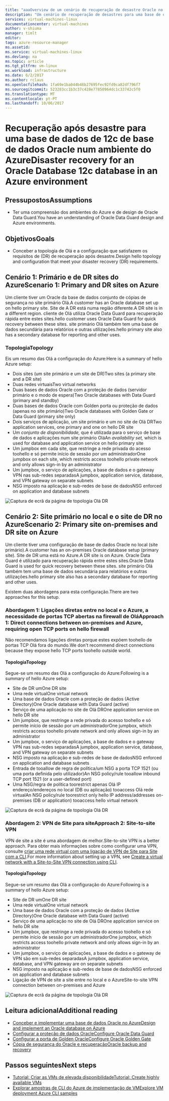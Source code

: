 ```yaml
---
title: "aaaOverview de um cenário de recuperação de desastre Oracle no seu ambiente do Azure | Microsoft Docs"
description: "Um cenário de recuperação de desastres para uma base de dados de 12c de base de dados Oracle no seu ambiente do Azure"
services: virtual-machines-linux
documentationcenter: virtual-machines
author: v-shiuma
manager: timlt
editor: 
tags: azure-resource-manager
ms.assetid: 
ms.service: virtual-machines-linux
ms.devlang: na
ms.topic: article
ms.tgt_pltfrm: vm-linux
ms.workload: infrastructure
ms.date: 6/2/2017
ms.author: rclaus
ms.openlocfilehash: 1fa69e1ba044b46b27695fec92fd9ca82df796f7
ms.sourcegitcommit: 523283cc1b3c37c428e77850964dc1c33742c5f0
ms.translationtype: MT
ms.contentlocale: pt-PT
ms.lasthandoff: 10/06/2017
---
```

# <a name="disaster-recovery-for-an-oracle-database-12c-database-in-an-azure-environment"></a><span data-ttu-id="c04e7-103">Recuperação após desastre para uma base de dados de 12c de base de dados Oracle num ambiente do Azure</span><span class="sxs-lookup"><span data-stu-id="c04e7-103">Disaster recovery for an Oracle Database 12c database in an Azure environment</span></span>

## <a name="assumptions"></a><span data-ttu-id="c04e7-104">Pressupostos</span><span class="sxs-lookup"><span data-stu-id="c04e7-104">Assumptions</span></span>

- <span data-ttu-id="c04e7-105">Ter uma compreensão dos ambientes do Azure e de design de Oracle Data Guard.</span><span class="sxs-lookup"><span data-stu-id="c04e7-105">You have an understanding of Oracle Data Guard design and Azure environments.</span></span>


## <a name="goals"></a><span data-ttu-id="c04e7-106">Objetivos</span><span class="sxs-lookup"><span data-stu-id="c04e7-106">Goals</span></span>
- <span data-ttu-id="c04e7-107">Conceber a topologia de Olá e a configuração que satisfazem os requisitos de (DR) de recuperação após desastre.</span><span class="sxs-lookup"><span data-stu-id="c04e7-107">Design hello topology and configuration that meet your disaster recovery (DR) requirements.</span></span>

## <a name="scenario-1-primary-and-dr-sites-on-azure"></a><span data-ttu-id="c04e7-108">Cenário 1: Primário e de DR sites do Azure</span><span class="sxs-lookup"><span data-stu-id="c04e7-108">Scenario 1: Primary and DR sites on Azure</span></span>

<span data-ttu-id="c04e7-109">Um cliente tiver um Oracle da base de dados conjunto de cópias de segurança no site primário Olá.</span><span class="sxs-lookup"><span data-stu-id="c04e7-109">A customer has an Oracle database set up on hello primary site.</span></span> <span data-ttu-id="c04e7-110">Site de A DR está numa região diferente.</span><span class="sxs-lookup"><span data-stu-id="c04e7-110">A DR site is in a different region.</span></span> <span data-ttu-id="c04e7-111">cliente de Olá utiliza Oracle Data Guard para recuperação rápida entre estes sites.</span><span class="sxs-lookup"><span data-stu-id="c04e7-111">hello customer uses Oracle Data Guard for quick recovery between these sites.</span></span> <span data-ttu-id="c04e7-112">site primário Olá também tem uma base de dados secundária para relatórios e outras utilizações.</span><span class="sxs-lookup"><span data-stu-id="c04e7-112">hello primary site also has a secondary database for reporting and other uses.</span></span> 

### <a name="topology"></a><span data-ttu-id="c04e7-113">Topologia</span><span class="sxs-lookup"><span data-stu-id="c04e7-113">Topology</span></span>

<span data-ttu-id="c04e7-114">Eis um resumo das Olá a configuração do Azure:</span><span class="sxs-lookup"><span data-stu-id="c04e7-114">Here is a summary of hello Azure setup:</span></span>

- <span data-ttu-id="c04e7-115">Dois sites (um site primário e um site de DR)</span><span class="sxs-lookup"><span data-stu-id="c04e7-115">Two sites (a primary site and a DR site)</span></span>
- <span data-ttu-id="c04e7-116">Duas redes virtuais</span><span class="sxs-lookup"><span data-stu-id="c04e7-116">Two virtual networks</span></span>
- <span data-ttu-id="c04e7-117">Duas bases de dados Oracle com a proteção de dados (servidor primário e o modo de espera)</span><span class="sxs-lookup"><span data-stu-id="c04e7-117">Two Oracle databases with Data Guard (primary and standby)</span></span>
- <span data-ttu-id="c04e7-118">Duas bases de dados Oracle com Golden porta ou proteção de dados (apenas no site primário)</span><span class="sxs-lookup"><span data-stu-id="c04e7-118">Two Oracle databases with Golden Gate or Data Guard (primary site only)</span></span>
- <span data-ttu-id="c04e7-119">Dois serviços de aplicação, um site primário e um no site de Olá DR</span><span class="sxs-lookup"><span data-stu-id="c04e7-119">Two application services, one primary and one on hello DR site</span></span>
- <span data-ttu-id="c04e7-120">Um *conjunto de disponibilidade,* que é utilizada para o serviço de base de dados e aplicações num site primário Olá</span><span class="sxs-lookup"><span data-stu-id="c04e7-120">An *availability set,* which is used for database and application service on hello primary site</span></span>
- <span data-ttu-id="c04e7-121">Um jumpbox em cada site, que restringe a rede privada do acesso toohello e só permite início de sessão por um administrador</span><span class="sxs-lookup"><span data-stu-id="c04e7-121">One jumpbox on each site, which restricts access toohello private network and only allows sign-in by an administrator</span></span>
- <span data-ttu-id="c04e7-122">Um jumpbox, o serviço de aplicações, a base de dados e o gateway VPN nas sub-redes separadas</span><span class="sxs-lookup"><span data-stu-id="c04e7-122">A jumpbox, application service, database, and VPN gateway on separate subnets</span></span>
- <span data-ttu-id="c04e7-123">NSG imposto na aplicação e sub-redes de base de dados</span><span class="sxs-lookup"><span data-stu-id="c04e7-123">NSG enforced on application and database subnets</span></span>

![Captura de ecrã da página de topologia Olá DR](./media/oracle-disaster-recovery/oracle_topology_01.png)

## <a name="scenario-2-primary-site-on-premises-and-dr-site-on-azure"></a><span data-ttu-id="c04e7-125">Cenário 2: Site primário no local e o site de DR no Azure</span><span class="sxs-lookup"><span data-stu-id="c04e7-125">Scenario 2: Primary site on-premises and DR site on Azure</span></span>

<span data-ttu-id="c04e7-126">Um cliente tiver uma configuração de base de dados Oracle no local (site primário).</span><span class="sxs-lookup"><span data-stu-id="c04e7-126">A customer has an on-premises Oracle database setup (primary site).</span></span> <span data-ttu-id="c04e7-127">Site de DR uma está no Azure.</span><span class="sxs-lookup"><span data-stu-id="c04e7-127">A DR site is on Azure.</span></span> <span data-ttu-id="c04e7-128">Oracle Data Guard é utilizado para recuperação rápida entre estes sites.</span><span class="sxs-lookup"><span data-stu-id="c04e7-128">Oracle Data Guard is used for quick recovery between these sites.</span></span> <span data-ttu-id="c04e7-129">site primário Olá também tem uma base de dados secundária para relatórios e outras utilizações.</span><span class="sxs-lookup"><span data-stu-id="c04e7-129">hello primary site also has a secondary database for reporting and other uses.</span></span> 

<span data-ttu-id="c04e7-130">Existem duas abordagens para esta configuração.</span><span class="sxs-lookup"><span data-stu-id="c04e7-130">There are two approaches for this setup.</span></span>

### <a name="approach-1-direct-connections-between-on-premises-and-azure-requiring-open-tcp-ports-on-hello-firewall"></a><span data-ttu-id="c04e7-131">Abordagem 1: Ligações diretas entre no local e o Azure, a necessidade de portas TCP abertas na firewall de Olá</span><span class="sxs-lookup"><span data-stu-id="c04e7-131">Approach 1: Direct connections between on-premises and Azure, requiring open TCP ports on hello firewall</span></span> 

<span data-ttu-id="c04e7-132">Não recomendamos ligações diretas porque estes expõem toohello de portas TCP Olá fora do mundo.</span><span class="sxs-lookup"><span data-stu-id="c04e7-132">We don't recommend direct connections because they expose hello TCP ports toohello outside world.</span></span>

#### <a name="topology"></a><span data-ttu-id="c04e7-133">Topologia</span><span class="sxs-lookup"><span data-stu-id="c04e7-133">Topology</span></span>

<span data-ttu-id="c04e7-134">Segue-se um resumo das Olá a configuração do Azure:</span><span class="sxs-lookup"><span data-stu-id="c04e7-134">Following is a summary of hello Azure setup:</span></span>

- <span data-ttu-id="c04e7-135">Site de DR um</span><span class="sxs-lookup"><span data-stu-id="c04e7-135">One DR site</span></span> 
- <span data-ttu-id="c04e7-136">Uma rede virtual</span><span class="sxs-lookup"><span data-stu-id="c04e7-136">One virtual network</span></span>
- <span data-ttu-id="c04e7-137">Uma base de dados Oracle com a proteção de dados (Active Directory)</span><span class="sxs-lookup"><span data-stu-id="c04e7-137">One Oracle database with Data Guard (active)</span></span>
- <span data-ttu-id="c04e7-138">Serviço de uma aplicação no site de Olá DR</span><span class="sxs-lookup"><span data-stu-id="c04e7-138">One application service on hello DR site</span></span>
- <span data-ttu-id="c04e7-139">Um jumpbox, que restringe a rede privada do acesso toohello e só permite início de sessão por um administrador</span><span class="sxs-lookup"><span data-stu-id="c04e7-139">One jumpbox, which restricts access toohello private network and only allows sign-in by an administrator</span></span>
- <span data-ttu-id="c04e7-140">Um jumpbox, o serviço de aplicações, a base de dados e o gateway VPN nas sub-redes separadas</span><span class="sxs-lookup"><span data-stu-id="c04e7-140">A jumpbox, application service, database, and VPN gateway on separate subnets</span></span>
- <span data-ttu-id="c04e7-141">NSG imposto na aplicação e sub-redes de base de dados</span><span class="sxs-lookup"><span data-stu-id="c04e7-141">NSG enforced on application and database subnets</span></span>
- <span data-ttu-id="c04e7-142">Entrada de tooallow de regra de política/um NSG a porta TCP 1521 (ou uma porta definida pelo utilizador)</span><span class="sxs-lookup"><span data-stu-id="c04e7-142">An NSG policy/rule tooallow inbound TCP port 1521 (or a user-defined port)</span></span>
- <span data-ttu-id="c04e7-143">Uma NSG/regra de política toorestrict apenas Olá IP endereço/endereços no local (DB ou aplicação) tooaccess Olá rede virtual</span><span class="sxs-lookup"><span data-stu-id="c04e7-143">An NSG policy/rule toorestrict only hello IP address/addresses on-premises (DB or application) tooaccess hello virtual network</span></span>

![Captura de ecrã da página de topologia Olá DR](./media/oracle-disaster-recovery/oracle_topology_02.png)

### <a name="approach-2-site-to-site-vpn"></a><span data-ttu-id="c04e7-145">Abordagem 2: VPN de Site para site</span><span class="sxs-lookup"><span data-stu-id="c04e7-145">Approach 2: Site-to-site VPN</span></span>
<span data-ttu-id="c04e7-146">VPN de site a site é uma abordagem de melhor.</span><span class="sxs-lookup"><span data-stu-id="c04e7-146">Site-to-site VPN is a better approach.</span></span> <span data-ttu-id="c04e7-147">Para obter mais informações sobre como configurar uma VPN, consulte [criar uma rede virtual com uma ligação de VPN de Site para Site com a CLI](https://docs.microsoft.com/en-us/azure/vpn-gateway/vpn-gateway-howto-site-to-site-resource-manager-cli).</span><span class="sxs-lookup"><span data-stu-id="c04e7-147">For more information about setting up a VPN, see [Create a virtual network with a Site-to-Site VPN connection using CLI](https://docs.microsoft.com/en-us/azure/vpn-gateway/vpn-gateway-howto-site-to-site-resource-manager-cli).</span></span>

#### <a name="topology"></a><span data-ttu-id="c04e7-148">Topologia</span><span class="sxs-lookup"><span data-stu-id="c04e7-148">Topology</span></span>

<span data-ttu-id="c04e7-149">Segue-se um resumo das Olá a configuração do Azure:</span><span class="sxs-lookup"><span data-stu-id="c04e7-149">Following is a summary of hello Azure setup:</span></span>

- <span data-ttu-id="c04e7-150">Site de DR um</span><span class="sxs-lookup"><span data-stu-id="c04e7-150">One DR site</span></span> 
- <span data-ttu-id="c04e7-151">Uma rede virtual</span><span class="sxs-lookup"><span data-stu-id="c04e7-151">One virtual network</span></span> 
- <span data-ttu-id="c04e7-152">Uma base de dados Oracle com a proteção de dados (Active Directory)</span><span class="sxs-lookup"><span data-stu-id="c04e7-152">One Oracle database with Data Guard (active)</span></span>
- <span data-ttu-id="c04e7-153">Serviço de uma aplicação no site de Olá DR</span><span class="sxs-lookup"><span data-stu-id="c04e7-153">One application service on hello DR site</span></span>
- <span data-ttu-id="c04e7-154">Um jumpbox, que restringe a rede privada do acesso toohello e só permite início de sessão por um administrador</span><span class="sxs-lookup"><span data-stu-id="c04e7-154">One jumpbox, which restricts access toohello private network and only allows sign-in by an administrator</span></span>
- <span data-ttu-id="c04e7-155">Um jumpbox, o serviço de aplicações, a base de dados e o gateway de VPN são em sub-redes separadas</span><span class="sxs-lookup"><span data-stu-id="c04e7-155">A jumpbox, application service, database, and VPN gateway are on separate subnets</span></span>
- <span data-ttu-id="c04e7-156">NSG imposto na aplicação e sub-redes de base de dados</span><span class="sxs-lookup"><span data-stu-id="c04e7-156">NSG enforced on application and database subnets</span></span>
- <span data-ttu-id="c04e7-157">Ligação de VPN de site a site entre no local e o Azure</span><span class="sxs-lookup"><span data-stu-id="c04e7-157">Site-to-site VPN connection between on-premises and Azure</span></span>

![Captura de ecrã da página de topologia Olá DR](./media/oracle-disaster-recovery/oracle_topology_03.png)

## <a name="additional-reading"></a><span data-ttu-id="c04e7-159">Leitura adicional</span><span class="sxs-lookup"><span data-stu-id="c04e7-159">Additional reading</span></span>

- [<span data-ttu-id="c04e7-160">Conceber e implementar uma base de dados Oracle no Azure</span><span class="sxs-lookup"><span data-stu-id="c04e7-160">Design and implement an Oracle database on Azure</span></span>](oracle-design.md)
- [<span data-ttu-id="c04e7-161">Configurar a proteção de dados Oracle</span><span class="sxs-lookup"><span data-stu-id="c04e7-161">Configure Oracle Data Guard</span></span>](configure-oracle-dataguard.md)
- [<span data-ttu-id="c04e7-162">Configurar a porta de Golden Oracle</span><span class="sxs-lookup"><span data-stu-id="c04e7-162">Configure Oracle Golden Gate</span></span>](configure-oracle-golden-gate.md)
- [<span data-ttu-id="c04e7-163">Cópia de segurança do Oracle e recuperação</span><span class="sxs-lookup"><span data-stu-id="c04e7-163">Oracle backup and recovery</span></span>](oracle-backup-recovery.md)


## <a name="next-steps"></a><span data-ttu-id="c04e7-164">Passos seguintes</span><span class="sxs-lookup"><span data-stu-id="c04e7-164">Next steps</span></span>

- [<span data-ttu-id="c04e7-165">Tutorial: Criar as VMs de elevada disponibilidade</span><span class="sxs-lookup"><span data-stu-id="c04e7-165">Tutorial: Create highly available VMs</span></span>](../../linux/create-cli-complete.md)
- [<span data-ttu-id="c04e7-166">Explorar amostras de CLI do Azure de implementação de VM</span><span class="sxs-lookup"><span data-stu-id="c04e7-166">Explore VM deployment Azure CLI samples</span></span>](../../linux/cli-samples.md)
